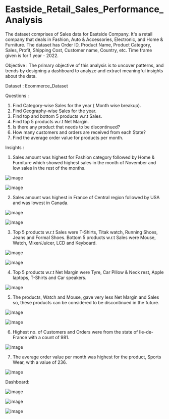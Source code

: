 # Eastside_Retail_Sales_Performance_Analysis

The dataset comprises of Sales data for Eastside Company. It's a retail company that deals in Fashion, Auto & Accessories, Electronic, and Home & Furniture. The dataset has Order ID, Product Name, Product Category, Sales, Profit, Shipping Cost, Customer name, Country, etc. Time frame given is for 1 year - 2022.

Objective : The primary objective of this analysis is to uncover patterns, and trends by designing a dashboard to analyze and extract meaningful insights about the data.

Dataset : Ecommerce_Dataset

Questions : 

1. Find Category-wise Sales for the year ( Month wise breakup).
2. Find Geography-wise Sales for the year.
3. Find top and bottom 5 products w.r.t Sales.
4. Find top 5 products w.r.t Net Margin.
5. Is there any product that needs to be discontinued?
6. How many customers and orders are received from each State? 
7. Find the average order value for products per month.




Insights :

1. Sales amount was highest for Fashion category followed by Home & Furniture which showed highest sales in the month of November and low sales in the rest of the months.

![image](https://github.com/shreyalangar/Eastside_Retail_Sales_Performance_Analysis/assets/73985138/bc3dd958-2393-4559-b6f2-3f7721bd8960)

![image](https://github.com/shreyalangar/Eastside_Retail_Sales_Performance_Analysis/assets/73985138/525b84c4-4734-4c6a-9e89-d6f9fe82ad7b)

2. Sales amount was highest in France of Central region followed by USA and was lowest in Canada.

![image](https://github.com/shreyalangar/Eastside_Retail_Sales_Performance_Analysis/assets/73985138/626d671d-be5e-4b6b-b79e-b214d269b018)

![image](https://github.com/shreyalangar/Eastside_Retail_Sales_Performance_Analysis/assets/73985138/54cd3cb5-31e6-4c36-b05e-0e9817454b3a)


3. Top 5 products w.r.t Sales were T-Shirts, Titak watch, Running Shoes, Jeans and Formal Shoes. Bottom 5 products w.r.t Sales were Mouse, Watch, Mixer/Juicer, LCD and Keyboard.

![image](https://github.com/shreyalangar/Eastside_Retail_Sales_Performance_Analysis/assets/73985138/9d4179dc-b676-4273-aee6-3136db10f51c)

![image](https://github.com/shreyalangar/Eastside_Retail_Sales_Performance_Analysis/assets/73985138/c2e55d45-7c5b-4988-8e22-adbb86078832)

4. Top 5 products w.r.t Net Margin were Tyre, Car Pillow & Neck rest, Apple laptops, T-Shirts and Car speakers.

![image](https://github.com/shreyalangar/Eastside_Retail_Sales_Performance_Analysis/assets/73985138/0a302784-9db1-4702-b455-94acff8bbecb)

5. The products, Watch and Mouse, gave very less Net Margin and Sales so, these products can be considered to be discontinued in the future.

![image](https://github.com/shreyalangar/Eastside_Retail_Sales_Performance_Analysis/assets/73985138/a23dd3d1-bfb3-4fce-890b-3079ddc34633)

![image](https://github.com/shreyalangar/Eastside_Retail_Sales_Performance_Analysis/assets/73985138/7df30f8c-a8ee-4c31-ba42-4fee866ab53e)

6. Highest no. of Customers and Orders were from the state of Ile-de-France with a count of 981.

![image](https://github.com/shreyalangar/Eastside_Retail_Sales_Performance_Analysis/assets/73985138/8075bfe5-acfc-4106-93d2-8c8b725ca59e)

7. The average order value per month was highest for the product, Sports Wear, with a value of 236.

![image](https://github.com/shreyalangar/Eastside_Retail_Sales_Performance_Analysis/assets/73985138/994f1aed-8cce-4a28-a657-6a088b209fbe)



Dashboard:

![image](https://github.com/shreyalangar/Eastside_Retail_Sales_Performance_Analysis/assets/73985138/66cba915-0580-46f1-b9d1-b4765ecaa478)

![image](https://github.com/shreyalangar/Eastside_Retail_Sales_Performance_Analysis/assets/73985138/24887985-7f17-48ea-ba97-87035c582f72)

![image](https://github.com/shreyalangar/Eastside_Retail_Sales_Performance_Analysis/assets/73985138/e2339c4e-3c10-4fdc-81b1-10d8364bc9ec)


















